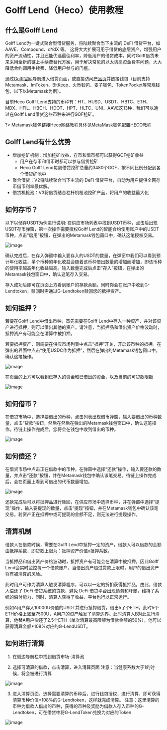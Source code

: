 # Golff Lend（Heco）使用教程

## 什么是Golff Lend

Golff Lend为一键式聚合型借贷服务，将陆续聚合当下主流的 DeFi 借贷平台，如AAVE、Compound、dYdX 等。 这将大大扩展可用于借贷的底层资产，增强用户的资产流动性，并且还能优选最佳利率，降低用户的借贷成本。同时Golff借贷未来采用全新的链上手续费替代方案，用于解决常见的以太坊高资金费率问题，大大降低合约调用手续费，降低用户参与的门槛。

通过[Golff官网](https://golff.finance)导航进入借贷页面，或直接访问[产品页](https://heco.golff.finance/lend)并链接钱包（目前支持Metamask、ImToken、BitKeep、火币钱包、麦子钱包、TokenPocket等常规钱包，以下以Metamask为例）。

目前Heco Golff Lend支持的币种有：HT、HUSD、USDT、HBTC、ETH、MDX、HFIL、HBCH、HDOT、HPT、HLTC、UNI、AAVE这13种，我们可以通过在Golff Lend借贷这些币种来进行GOF挖矿。

?> Metamask钱包链接Heco网络教程具体见[MetaMask钱包配置HECO教程](Heco)

## Golff Lend有什么优势
- 增加挖矿机制：增加挖矿收益，存币和借币都可以获得GOF挖矿收益
	- 用户在存币和借币时都可以参与借贷挖矿
	- Heco Golff Lend每周借贷挖矿总量约3480个GOF，按不同比例分配到各个借贷矿池中
- 聚合借贷：V2将陆续聚合当下主流的 DeFi 借贷平台，自动为用户提供全网存币借币利率最优解。
- 借贷机枪池：V3将借贷结合杠杆机枪池挖矿产品，将用户的收益最大化

## 如何存币？

以下以储存USDT为例进行说明:
在供应市场列表中找到USDT币种，点击后出现USDT存币弹窗，第一次操作需要授权Golff Lend的智能合约使用账户中的USDT币种，点击“启用”按钮，在弹出的Metamask钱包窗口中，确认这笔授权交易。

![image](images/HecoLend/1.png)

确认完成后，在存入弹窗中输入要存入的USDT的数量，在弹窗中我们可以看到预计年化收益，单个币种的年化收益会随着该币种借出数量的增加而增加，即该币种的使用率越高年化收益越高。输入数量完成后点击“存入”按钮，在弹出的Metamask钱包窗口中，确认这笔存入交易。

存入成功后即可在页面上方看到账户的存款余额。同时你会在账户中收到G-Lendtoken，赎回时需通过G-Lendtoken赎回您的抵押资产。

## 如何抵押？

若要在Golff Lend中借出币种，首先需要在Golff Lend中存入一种资产，并对该资产进行抵押，则可以借出其他的资产。请注意，当抵押品和借出资产价格波动时，抵押资产有可能会在清算中被扣押。

若要抵押资产，则需要在供应市场列表中点击“抵押”开关，开启该币种的抵押。在弹出的界面中点击“使用USDC作为抵押”，然后在弹出的Metamask钱包窗口中，确认这笔操作。

![image](images/HecoLend/2.png)

在页面的上方可以看到已存入的资金和已借出的资金，以及当前的可贷款限额

![image](images/HecoLend/3.png)

## 如何借币？

在借贷市场中，选择要借出的币种，点击列表出现借币弹窗，输入要借出的币种数量，点击“贷款”按钮，然后在然后在弹出的Metamask钱包窗口中，确认这笔操作。待链上操作完成后，您将会在钱包中收到借出的币种。

![image](images/HecoLend/4.png)

## 如何偿还？

在借贷市场中点击正在借款中的币种，在弹窗中选择“还款”操作，输入要还款的数量，并点击“还款”按钮，并在Metamask钱包中确认该笔交易。待链上操作完成后，会在页面上看到可借出的代币数量增加。

![image](images/HecoLend/5.png)

还款完成后可以将抵押品进行赎回，在供应市场中选择币种，并在弹窗中选择“提现”操作，输入要提现的数量，点击“提现”按钮，并在Metamask钱包中确认该笔交易。若资产正在抵押中或可提现的金额不足，则无法进行提现操作。

## 清算机制

借款人在借款时候，需要在Golff Lend中抵押一定的资产，借款人可以借款的金额由抵押系数，即贷款上限为：抵押资产价值x抵押系数。

当抵押品和借出资产价格波动时，抵押资产有可能会在清算中被扣押。因此Golff Lend会实时监控每一个借款账户，当借出资产超过贷款上限时，用户的借出资产将有被清算的风险。

此时用户可作为清算人触发清算程序，可以以一定的折扣获得抵押品，由此，借款人偿还了 DeFi 借贷系统的贷款，避免 DeFi 借贷平台出现债务和坏账，维持了系统的偿付能力，同时，清算人获得了收益，平台也行以正常运行。

例如A用户存入10000U价值的USDT并进行抵押借贷，借出5了个ETH，此时5个ETH价格上涨至7500U，A用户的资产触发了清算边界。此时清算人B对此进行清算，他替A用户偿还了2.5个ETH（单次清算最高限额为借款金额的50%），他可以获得清算金额*108%对应的G-LendUSDT。


## 如何进行清算

1. 在侧边导航栏中找到借贷市场-清算池

2. 选择可清算的借款，点击清算，进入清算页面
注意：当健康系数大于1的时候，将会被进行清算

![image](images/HecoLend/7.png)

3. 进入清算页面，选择需要清算的币种后，进行钱包授权，进行清算，即可获得清算币种价值*108%的G-Lendtoken，这样就完成清算。
注意：这里清算的币种为借款人借出的币种，获得的币种及奖励为借款人存入币种的G-Lendtoken，可在借贷中将G-LendToken兑换为对应的Token

![image](images/HecoLend/8.png)